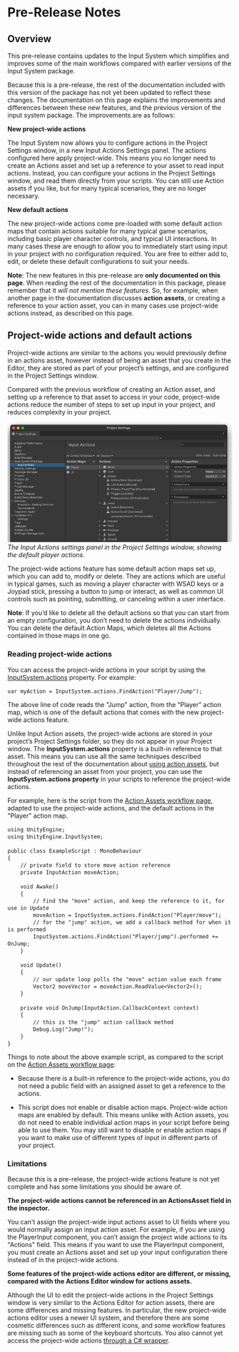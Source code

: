 # Pre-Release Notes

## Overview

This pre-release contains updates to the Input System which simplifies and improves some of the main workflows compared with earlier versions of the Input System package.

Because this is a pre-release, the rest of the documentation included with this version of the package has not yet been updated to reflect these changes. The documentation on this page explains the improvements and differences between these new features, and the previous version of the input system package. The improvements are as follows:

**New project-wide actions**

The Input System now allows you to configure actions in the Project Settings window, in a new Input Actions Settings panel. The actions configured here apply project-wide. This means you no longer need to create an Actions asset and set up a reference to your asset to read input actions. Instead, you can configure your actions in the Project Settings window, and read them directly from your scripts. You can still use Action assets if you like, but for many typical scenarios, they are no longer necessary.

**New default actions**

The new project-wide actions come pre-loaded with some default action maps that contain actions suitable for many typical game scenarios, including basic player character controls, and typical UI interactions. In many cases these are enough to allow you to immediately start using input in your project with no configuration required. You are free to either add to, edit, or delete these default configurations to suit your needs.


**Note**: The new features in this pre-release are **only documented on this page**. When reading the rest of the documentation in this package, please remember that it *will not mention these features*. So, for example, when another page in the documentation discusses **action assets**, or creating a reference to your action asset, you can in many cases use project-wide actions instead, as described on this page.

## Project-wide actions and default actions

Project-wide actions are similar to the actions you would previously define in an actions asset, however instead of being an asset that you create in the Editor, they are stored as part of your project’s settings, and are configured in the Project Settings window.

Compared with the previous workflow of creating an Action asset, and setting up a reference to that asset to access in your code, project-wide actions reduce the number of steps to set up input in your project, and reduces complexity in your project.

![The Input Actions settings panel in the Project Settings window, showing the default player actions.](images/ProjectSettingsInputActions.png)<br/>
*The Input Actions settings panel in the Project Settings window, showing the default player actions.*

The project-wide actions feature has some default action maps set up, which you can add to, modify or delete. They are actions which are useful in typical games, such as moving a player character with WSAD keys or a Joypad stick, pressing a button to jump or interact, as well as common UI controls such as pointing, submitting, or canceling within a user interface.

**Note**: If you’d like to delete all the default actions so that you can start from an empty configuration, you don’t need to delete the actions individually. You can delete the default Action Maps, which deletes all the Actions contained in those maps in one go.

### Reading project-wide actions

You can access the project-wide actions in your script by using the [InputSystem.actions](../api/UnityEngine.InputSystem.actions.html) property. For example:

	var myAction = InputSystem.actions.FindAction("Player/Jump");

The above line of code reads the "Jump" action, from the “Player” action map, which is one of the default actions that comes with the new project-wide actions feature.

Unlike Input Action assets, the project-wide actions are stored in your project’s Project Settings folder, so they do not appear in your Project window. The **InputSystem.actions** property is a built-in reference to that asset. This means you can use all the same techniques described throughout the rest of the documentation about [using action assets](Workflow-ActionsAsset), but instead of referencing an asset from your project, you can use the **InputSystem.actions property** in your scripts to reference the project-wide actions.

For example, here is the script from the [Action Assets workflow page](Workflow-ActionsAsset), adapted to use the project-wide actions, and the default actions in the "Player" action map. 

```
using UnityEngine;
using UnityEngine.InputSystem;

public class ExampleScript : MonoBehaviour
{
    // private field to store move action reference
    private InputAction moveAction;
    
    void Awake()
    {
        // find the "move" action, and keep the reference to it, for use in Update
        moveAction = InputSystem.actions.FindAction("Player/move");
        // for the "jump" action, we add a callback method for when it is performed
        InputSystem.actions.FindAction("Player/jump").performed += OnJump;
    }

    void Update()
    {
        // our update loop polls the "move" action value each frame
        Vector2 moveVector = moveAction.ReadValue<Vector2>();
    }

    private void OnJump(InputAction.CallbackContext context)
    {
        // this is the "jump" action callback method
        Debug.Log("Jump!");
    }
}
```

Things to note about the above example script, as compared to the script on the [Action Assets workflow page](Workflow-ActionsAsset):

* Because there is a built-in reference to the project-wide actions, you do not need a public field with an assigned asset to get a reference to the actions.

* This script does not enable or disable action maps. Project-wide action maps are enabled by default. This means unlike with Action assets, you do not need to enable individual action maps in your script before being able to use them. You may still want to disable or enable action maps if you want to make use of different types of input in different parts of your project.

### Limitations

Because this is a pre-release, the project-wide actions feature is not yet complete and has some limitations you should be aware of.

**The project-wide actions cannot be referenced in an ActionsAsset field in the inspector.**

You can't assign the project-wide input actions asset to UI fields where you would normally assign an input action asset. For example, if you are using the PlayerInput component, you can’t assign the project wide actions to its "Actions" field. This means if you want to use the PlayerInput component, you must create an Actions asset and set up your input configuration there instead of in the project-wide actions.

**Some features of the project-wide actions editor are different, or missing, compared with the Actions Editor window for actions assets.**

Although the UI to edit the project-wide actions in the Project Settings window is very similar to the Actions Editor for action assets, there are some differences and missing features. In particular, the new project-wide actions editor uses a newer UI system, and therefore there are some cosmetic differences such as different icons, and some workflow features are missing such as some of the keyboard shortcuts. You also cannot yet access the project-wide actions [through a C# wrapper](Workflow-ActionsAsset.html#referencing-the-actions-asset-through-a-c-wrapper).




